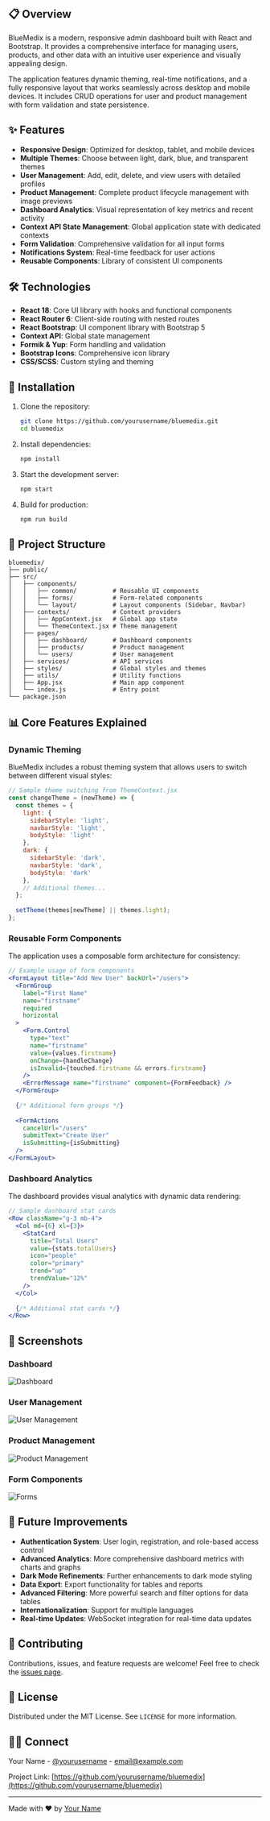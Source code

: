 
## 📋 Overview

BlueMedix is a modern, responsive admin dashboard built with React and Bootstrap. It provides a comprehensive interface for managing users, products, and other data with an intuitive user experience and visually appealing design.

The application features dynamic theming, real-time notifications, and a fully responsive layout that works seamlessly across desktop and mobile devices. It includes CRUD operations for user and product management with form validation and state persistence.

## ✨ Features

- **Responsive Design**: Optimized for desktop, tablet, and mobile devices
- **Multiple Themes**: Choose between light, dark, blue, and transparent themes
- **User Management**: Add, edit, delete, and view users with detailed profiles
- **Product Management**: Complete product lifecycle management with image previews
- **Dashboard Analytics**: Visual representation of key metrics and recent activity
- **Context API State Management**: Global application state with dedicated contexts
- **Form Validation**: Comprehensive validation for all input forms
- **Notifications System**: Real-time feedback for user actions
- **Reusable Components**: Library of consistent UI components

## 🛠️ Technologies

- **React 18**: Core UI library with hooks and functional components
- **React Router 6**: Client-side routing with nested routes
- **React Bootstrap**: UI component library with Bootstrap 5
- **Context API**: Global state management
- **Formik & Yup**: Form handling and validation
- **Bootstrap Icons**: Comprehensive icon library
- **CSS/SCSS**: Custom styling and theming

## 🚀 Installation

1. Clone the repository:
   ```bash
   git clone https://github.com/yourusername/bluemedix.git
   cd bluemedix
   ```

2. Install dependencies:
   ```bash
   npm install
   ```

3. Start the development server:
   ```bash
   npm start
   ```

4. Build for production:
   ```bash
   npm run build
   ```

## 📁 Project Structure

```
bluemedix/
├── public/
├── src/
│   ├── components/
│   │   ├── common/          # Reusable UI components
│   │   ├── forms/           # Form-related components  
│   │   └── layout/          # Layout components (Sidebar, Navbar)
│   ├── contexts/            # Context providers
│   │   ├── AppContext.jsx   # Global app state
│   │   └── ThemeContext.jsx # Theme management
│   ├── pages/
│   │   ├── dashboard/       # Dashboard components
│   │   ├── products/        # Product management
│   │   └── users/           # User management
│   ├── services/            # API services 
│   ├── styles/              # Global styles and themes
│   ├── utils/               # Utility functions
│   ├── App.jsx              # Main app component 
│   └── index.js             # Entry point
└── package.json
```

## 📊 Core Features Explained

### Dynamic Theming

BlueMedix includes a robust theming system that allows users to switch between different visual styles:

```jsx
// Sample theme switching from ThemeContext.jsx
const changeTheme = (newTheme) => {
  const themes = {
    light: {
      sidebarStyle: 'light',
      navbarStyle: 'light',
      bodyStyle: 'light'
    },
    dark: {
      sidebarStyle: 'dark',
      navbarStyle: 'dark',
      bodyStyle: 'dark'
    },
    // Additional themes...
  };
  
  setTheme(themes[newTheme] || themes.light);
};
```

### Reusable Form Components

The application uses a composable form architecture for consistency:

```jsx
// Example usage of form components
<FormLayout title="Add New User" backUrl="/users">
  <FormGroup 
    label="First Name" 
    name="firstname" 
    required
    horizontal
  >
    <Form.Control 
      type="text"
      name="firstname"
      value={values.firstname}
      onChange={handleChange}
      isInvalid={touched.firstname && errors.firstname}
    />
    <ErrorMessage name="firstname" component={FormFeedback} />
  </FormGroup>
  
  {/* Additional form groups */}
  
  <FormActions 
    cancelUrl="/users"
    submitText="Create User"
    isSubmitting={isSubmitting}
  />
</FormLayout>
```

### Dashboard Analytics

The dashboard provides visual analytics with dynamic data rendering:

```jsx
// Sample dashboard stat cards
<Row className="g-3 mb-4">
  <Col md={6} xl={3}>
    <StatCard
      title="Total Users"
      value={stats.totalUsers}
      icon="people"
      color="primary"
      trend="up"
      trendValue="12%"
    />
  </Col>
  
  {/* Additional stat cards */}
</Row>
```

## 📱 Screenshots

### Dashboard
![Dashboard](assets/dashboard.png)

### User Management
![User Management](assets/users.png)

### Product Management
![Product Management](assets/products.png)

### Form Components
![Forms](assets/forms.png)

## 🔮 Future Improvements

- **Authentication System**: User login, registration, and role-based access control
- **Advanced Analytics**: More comprehensive dashboard metrics with charts and graphs
- **Dark Mode Refinements**: Further enhancements to dark mode styling
- **Data Export**: Export functionality for tables and reports
- **Advanced Filtering**: More powerful search and filter options for data tables
- **Internationalization**: Support for multiple languages
- **Real-time Updates**: WebSocket integration for real-time data updates

## 🤝 Contributing

Contributions, issues, and feature requests are welcome! Feel free to check the [issues page](https://github.com/yourusername/bluemedix/issues).

## 📄 License

Distributed under the MIT License. See `LICENSE` for more information.

## 👨‍💻 Connect

Your Name - [@yourusername](https://twitter.com/yourusername) - email@example.com

Project Link: [https://github.com/yourusername/bluemedix](https://github.com/yourusername/bluemedix)

---

Made with ❤️ by [Your Name](https://yourwebsite.com)



